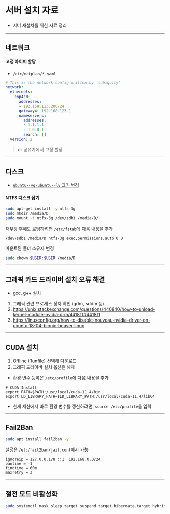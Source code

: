 # 서버 설치 자료

* 서버 재설치를 위한 자료 정리

---

## 네트워크

#### 고정 아이피 할당

* `/etc/netplan/*.yaml`

```yaml
# This is the network config written by 'subiquity'
network:
  ethernets:
    enp4s0:
      addresses:
      - 192.168.123.200/24
      gateway4: 192.168.123.1
      nameservers:
        addresses:
        - 1.1.1.1
        - 1.0.0.1
        search: []
  version: 2
```

> or 공유기에서 고정 할당

---

## 디스크

* [`ubuntu--vg-ubuntu--lv` 크기 변경](https://askubuntu.com/questions/1106795/ubuntu-server-18-04-lvm-out-of-space-with-improper-default-partitioning)

#### NTFS 디스크 잡기

```bash
sudo apt-get install -y ntfs-3g
sudo mkdir /media/D
sudo mount -t ntfs-3g /dev/sdb1 /media/D/
```

재부팅 후에도 로딩하려면 `/etc/fstab`에 다음 내용을 추가

```
/dev/sdb1 /media/D ntfs-3g exec,permissions,auto 0 0
```

마운트된 폴더 소유자 변경

```bash
sudo chown $USER:$USER /media/D
```

---

## 그래픽 카드 드라이버 설치 오류 해결

* gcc, g++ 설치

1. 그래픽 관련 프로세스 정지 확인 (gdm, sddm 등)
2. https://unix.stackexchange.com/questions/440840/how-to-unload-kernel-module-nvidia-drm/441811#441811
3. https://linuxconfig.org/how-to-disable-nouveau-nvidia-driver-on-ubuntu-18-04-bionic-beaver-linux

---

## CUDA 설치

1. Offline (Runfile) 선택해 다운로드
2. 그래픽 드라이버 설치 옵션은 해제

* 환경 변수 등록은 `/etc/profile`에 다음 내용을 추가

```
# CUDA Install
export PATH=$PATH:/usr/local/cuda-11.4/bin
export LD_LIBRARY_PATH=$LD_LIBRARY_PATH:/usr/local/cuda-11.4/lib64
```

* 현재 세션에서 바로 환경 변수를 갱신하려면, `source /etc/profile`을 입력

---

## Fail2Ban

```bash
sudo apt install fail2ban -y
```

설정은 `/etc/fail2ban/jail.conf`에서 가능

```
ignoreip = 127.0.0.1/8 ::1  192.168.0.0/24
bantime = -1
findtime = 60m
maxretry = 3
```

---

## 절전 모드 비활성화

```bash
sudo systemctl mask sleep.target suspend.target hibernate.target hybrid-sleep.target
```

